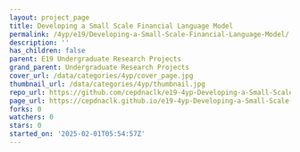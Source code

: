 ```yaml
---
layout: project_page
title: Developing a Small Scale Financial Language Model
permalink: /4yp/e19/Developing-a-Small-Scale-Financial-Language-Model/
description: ''
has_children: false
parent: E19 Undergraduate Research Projects
grand_parent: Undergraduate Research Projects
cover_url: /data/categories/4yp/cover_page.jpg
thumbnail_url: /data/categories/4yp/thumbnail.jpg
repo_url: https://github.com/cepdnaclk/e19-4yp-Developing-a-Small-Scale-Financial-Language-Model
page_url: https://cepdnaclk.github.io/e19-4yp-Developing-a-Small-Scale-Financial-Language-Model
forks: 0
watchers: 0
stars: 0
started_on: '2025-02-01T05:54:57Z'
---
```


